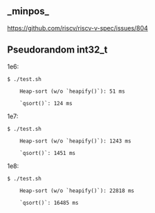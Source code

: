 ## \_minpos_
https://github.com/riscv/riscv-v-spec/issues/804

## Pseudorandom int32_t
1e6:
```
$ ./test.sh 

	Heap-sort (w/o `heapify()`): 51 ms

	`qsort()`: 124 ms

```
1e7:
```
$ ./test.sh 

	Heap-sort (w/o `heapify()`): 1243 ms

	`qsort()`: 1451 ms

```
1e8:
```
$ ./test.sh 

	Heap-sort (w/o `heapify()`): 22818 ms

	`qsort()`: 16485 ms

```
